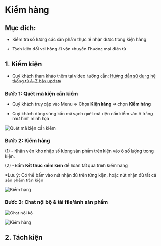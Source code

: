 # Kiểm hàng

## Mục đích: 

- Kiểm tra số lượng các sản phẩm thực tế nhận được trong kiện hàng

- Tách kiện đối với hàng đi vận chuyển Thương mại điện tử

## 1. Kiểm kiện

- Quý khách tham khảo thêm tại video hướng dẫn: [Hướng dẫn sử dụng hệ thống từ A-Z bản update](https://youtu.be/ZHQZUob3I7g?t=668)

### Bước 1: Quét mã kiện cần kiểm

- Quý khách truy cập vào Menu => Chọn **Kiện hàng** => chọn **Kiểm hàng**

- Quý khách dùng súng bắn mã vạch quét mã kiện cần kiểm vào ô trống như hình minh họa

![Quét mã kiện cần kiểm](https://user-images.githubusercontent.com/73226975/162417522-5bdc03ce-d67a-43db-8b4c-6d5fc796ff1a.png)

### Bước 2: Kiểm hàng

(1) - Nhân viên kho nhập số lượng sản phẩm trên kiện vào ô số lượng trong kiện. 

(2) - Bấm **Kết thúc kiểm kiện** để hoàn tất quá trình kiểm hàng 

*Lưu ý: Có thể bấm vào nút nhận đủ trên từng kiện, hoặc nút nhận đủ tất cả sản phẩm trên kiện 


![Kiểm hàng](https://user-images.githubusercontent.com/73226975/162612231-b62a9a03-3fb7-433d-b820-85f167fc7502.png)

### Bước 3: Chat nội bộ & tải file/ảnh sản phẩm

![Chat nội bộ](https://user-images.githubusercontent.com/73226975/162612826-e84590af-4d39-465f-aebb-a5f6b87e466c.png)


![Kiểm hàng](https://user-images.githubusercontent.com/73226975/162612231-b62a9a03-3fb7-433d-b820-85f167fc7502.png)

## 2. Tách kiện



